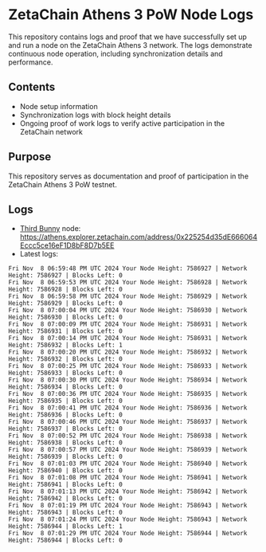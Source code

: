 # ZetaChain Athens 3 PoW Node Logs
This repository contains logs and proof that we have successfully set up and run a node on the ZetaChain Athens 3 network. The logs demonstrate continuous node operation, including synchronization details and performance.

## Contents
- Node setup information
- Synchronization logs with block height details
- Ongoing proof of work logs to verify active participation in the ZetaChain network

## Purpose
This repository serves as documentation and proof of participation in the ZetaChain Athens 3 PoW testnet.

## Logs

- [Third Bunny](https://thirdbunny.xyz/) node: https://athens.explorer.zetachain.com/address/0x225254d35dE666064Eccc5ce16eF1D8bF8D7b5EE
- Latest logs:
```
Fri Nov  8 06:59:48 PM UTC 2024 Your Node Height: 7586927 | Network Height: 7586927 | Blocks Left: 0
Fri Nov  8 06:59:53 PM UTC 2024 Your Node Height: 7586928 | Network Height: 7586928 | Blocks Left: 0
Fri Nov  8 06:59:58 PM UTC 2024 Your Node Height: 7586929 | Network Height: 7586929 | Blocks Left: 0
Fri Nov  8 07:00:04 PM UTC 2024 Your Node Height: 7586930 | Network Height: 7586930 | Blocks Left: 0
Fri Nov  8 07:00:09 PM UTC 2024 Your Node Height: 7586931 | Network Height: 7586931 | Blocks Left: 0
Fri Nov  8 07:00:14 PM UTC 2024 Your Node Height: 7586931 | Network Height: 7586932 | Blocks Left: 1
Fri Nov  8 07:00:20 PM UTC 2024 Your Node Height: 7586932 | Network Height: 7586932 | Blocks Left: 0
Fri Nov  8 07:00:25 PM UTC 2024 Your Node Height: 7586933 | Network Height: 7586933 | Blocks Left: 0
Fri Nov  8 07:00:30 PM UTC 2024 Your Node Height: 7586934 | Network Height: 7586934 | Blocks Left: 0
Fri Nov  8 07:00:36 PM UTC 2024 Your Node Height: 7586935 | Network Height: 7586935 | Blocks Left: 0
Fri Nov  8 07:00:41 PM UTC 2024 Your Node Height: 7586936 | Network Height: 7586936 | Blocks Left: 0
Fri Nov  8 07:00:46 PM UTC 2024 Your Node Height: 7586937 | Network Height: 7586937 | Blocks Left: 0
Fri Nov  8 07:00:52 PM UTC 2024 Your Node Height: 7586938 | Network Height: 7586938 | Blocks Left: 0
Fri Nov  8 07:00:57 PM UTC 2024 Your Node Height: 7586939 | Network Height: 7586939 | Blocks Left: 0
Fri Nov  8 07:01:03 PM UTC 2024 Your Node Height: 7586940 | Network Height: 7586940 | Blocks Left: 0
Fri Nov  8 07:01:08 PM UTC 2024 Your Node Height: 7586941 | Network Height: 7586941 | Blocks Left: 0
Fri Nov  8 07:01:13 PM UTC 2024 Your Node Height: 7586942 | Network Height: 7586942 | Blocks Left: 0
Fri Nov  8 07:01:19 PM UTC 2024 Your Node Height: 7586943 | Network Height: 7586943 | Blocks Left: 0
Fri Nov  8 07:01:24 PM UTC 2024 Your Node Height: 7586943 | Network Height: 7586944 | Blocks Left: 1
Fri Nov  8 07:01:29 PM UTC 2024 Your Node Height: 7586944 | Network Height: 7586944 | Blocks Left: 0
```

